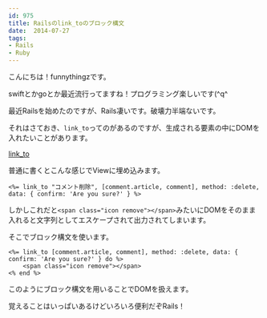 ```yaml
---
id: 975
title: Railsのlink_toのブロック構文
date:  2014-07-27
tags:
- Rails
- Ruby
---
```


こんにちは！funnythingzです。

swiftとかgoとか最近流行ってますね！プログラミング楽しいです(^q^

最近Railsを始めたのですが、Rails凄いです。破壊力半端ないです。

それはさておき、`link_to`ってのがあるのですが、生成される要素の中にDOMを入れたいことがあります。

[link_to](http://railsdoc.com/references/link_to)

普通に書くとこんな感じでViewに埋め込みます。

```erb
<%= link_to "コメント削除", [comment.article, comment], method: :delete, data: { confirm: 'Are you sure?' } %>
```

しかしこれだと`<span class="icon remove"></span>`みたいにDOMをそのまま入れると文字列としてエスケープされて出力されてしまいます。

そこでブロック構文を使います。

```erb
<%= link_to [comment.article, comment], method: :delete, data: { confirm: 'Are you sure?' } do %>
    <span class="icon remove"></span>
<% end %>
```

このようにブロック構文を用いることでDOMを扱えます。

覚えることはいっぱいあるけどいろいろ便利だぞRails！
